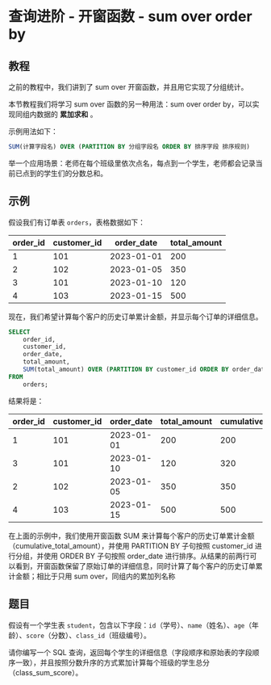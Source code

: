 # 查询进阶 - 开窗函数 - sum over order by

## 教程
之前的教程中，我们讲到了 sum over 开窗函数，并且用它实现了分组统计。

本节教程我们将学习 sum over 函数的另一种用法：sum over order by，可以实现同组内数据的 **累加求和** 。

示例用法如下：

```sql
SUM(计算字段名) OVER (PARTITION BY 分组字段名 ORDER BY 排序字段 排序规则)
```



举一个应用场景：老师在每个班级里依次点名，每点到一个学生，老师都会记录当前已点到的学生们的分数总和。



## 示例
假设我们有订单表 `orders`，表格数据如下：

| order_id | customer_id | order_date | total_amount |
|----------|-------------|------------|--------------|
| 1        | 101         | 2023-01-01 | 200          |
| 2        | 102         | 2023-01-05 | 350          |
| 3        | 101         | 2023-01-10 | 120          |
| 4        | 103         | 2023-01-15 | 500          |



现在，我们希望计算每个客户的历史订单累计金额，并显示每个订单的详细信息。

```sql
SELECT 
    order_id, 
    customer_id, 
    order_date, 
    total_amount,
    SUM(total_amount) OVER (PARTITION BY customer_id ORDER BY order_date ASC) AS cumulative_total_amount
FROM
    orders;
```



结果将是：

| order_id | customer_id | order_date  | total_amount | cumulative_total_amount |
|----------|-------------|-------------|--------------|-------------------------|
| 1        | 101         | 2023-01-01  | 200          | 200                     |
| 3        | 101         | 2023-01-10  | 120          | 320                     |
| 2        | 102         | 2023-01-05  | 350          | 350                     |
| 4        | 103         | 2023-01-15  | 500          | 500                     |



在上面的示例中，我们使用开窗函数 SUM 来计算每个客户的历史订单累计金额（cumulative_total_amount），并使用 PARTITION BY 子句按照 customer_id 进行分组，并使用 ORDER BY 子句按照 order_date 进行排序。从结果的前两行可以看到，开窗函数保留了原始订单的详细信息，同时计算了每个客户的历史订单累计金额；相比于只用 sum over，同组内的累加列名称



## 题目
假设有一个学生表 `student`，包含以下字段：`id`（学号）、`name`（姓名）、`age`（年龄）、`score`（分数）、`class_id`（班级编号）。

请你编写一个 SQL 查询，返回每个学生的详细信息（字段顺序和原始表的字段顺序一致），并且按照分数升序的方式累加计算每个班级的学生总分（class_sum_score）。

